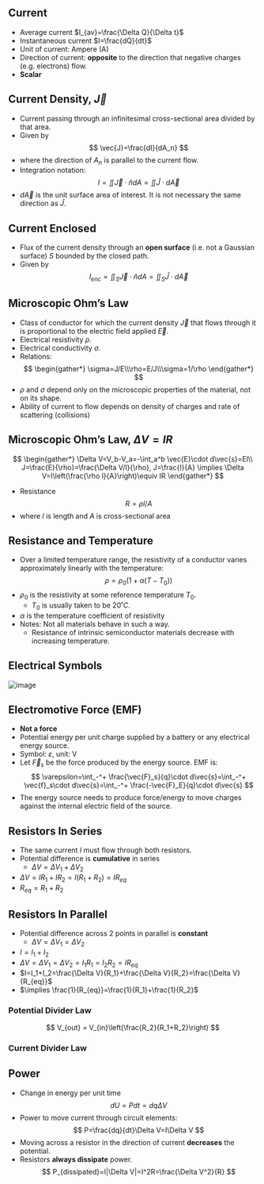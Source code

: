 ## Current
- Average current $I_{av}=\frac{\Delta Q}{\Delta t}$
- Instantaneous current $I=\frac{dQ}{dt}$
- Unit of current: Ampere (A)
- Direction of current: **opposite** to the direction that negative charges (e.g. electrons) flow.
- **Scalar**
## Current Density, $\vec{J}$
- Current passing through an infinitesimal cross-sectional area divided by that area.
- Given by
$$
\vec{J}=\frac{dI}{dA_n}
$$
- where the direction of $A_n$ is parallel to the current flow.
- Integration notation:
$$
I=\iint \vec{J}\cdot \hat{n}dA=\iint \hat{J}\cdot d\vec{A}
$$
- $d\vec{A}$ is the unit surface area of interest. It is not necessary the same direction as $\hat{J}$.
## Current Enclosed
- Flux of the current density through an **open surface** (i.e. not a Gaussian surface) $S$ bounded by the closed path.
- Given by
$$
I_{enc}=\iint_{S} \vec{J}\cdot \hat{n}dA=\iint_{S} \hat{J}\cdot d\vec{A}
$$
## Microscopic Ohm’s Law
- Class of conductor for which the current density $\vec{J}$ that flows through it is proportional to the electric field applied $\vec{E}$.
- Electrical resistivity $\rho$.
- Electrical conductivity $\sigma$.
- Relations:
$$
\begin{gather*}
\sigma=J/E\\\rho=E/J\\\sigma=1/\rho
\end{gather*}
$$
- $\rho$ and $\sigma$ depend only on the microscopic properties of the material, not on its shape.
- Ability of current to flow depends on density of charges and rate of scattering (collisions)
## Microscopic Ohm’s Law, $\Delta V=IR$
$$
\begin{gather*}
\Delta V=V_b-V_a=-\int_a^b \vec{E}\cdot d\vec{s}=El\\
J=\frac{E}{\rho}=\frac{\Delta V/l}{\rho}, J=\frac{I}{A}
\implies \Delta V=I\left(\frac{\rho l}{A}\right)\equiv IR
\end{gather*}
$$
- Resistance 
$$R=\rho l/A$$
- where $l$ is length and $A$ is cross-sectional area
## Resistance and Temperature
- Over a limited temperature range, the resistivity of a conductor varies approximately linearly with the temperature:
$$
\rho=\rho_0(1+\alpha(T-T_0))
$$
- $\rho_0$ is the resistivity at some reference temperature $T_0$.
  - $T_0$ is usually taken to be $20˚C$.
- $\alpha$ is the temperature coefficient of resistivity
- Notes: Not all materials behave in such a way.
  - Resistance of intrinsic semiconductor materials decrease with increasing temperature.
## Electrical Symbols
![image](https://img.freepik.com/premium-vector/simple-electrical-electronic-symbols-flat-design_496334-22.jpg?w=2000)
## Electromotive Force (EMF)
- **Not a force**
- Potential energy per unit charge supplied by a battery or any electrical energy source.
- Symbol: $\varepsilon$, unit: V
- Let $\vec{F}_s$ be the force produced by the energy source. EMF is:
$$
\varepsilon=\int_-^+ \frac{\vec{F}_s}{q}\cdot d\vec{s}=\int_-^+ \vec{f}_s\cdot d\vec{s}=\int_-^+ \frac{-\vec{F}_E}{q}\cdot d\vec{s}
$$
- The energy source needs to produce force/energy to move charges against the internal electric field of the source.
## Resistors In Series
- The same current $I$ must flow through both resistors.
- Potential difference is **cumulative** in series
  - $\Delta V = \Delta V_1 + \Delta V_2$
- $\Delta V=IR_1+IR_2=I(R_1+R_2)=IR_{eq}$
- $R_{eq}=R_1+R_2$
## Resistors In Parallel
- Potential difference across 2 points in parallel is **constant**
  - $\Delta V = \Delta V_1 = \Delta V_2$
- $I=I_1+I_2$
- $\Delta V=\Delta V_1=\Delta V_2=I_1R_1=I_2R_2=IR_{eq}$
- $I=I_1+I_2=\frac{\Delta V}{R_1}+\frac{\Delta V}{R_2}=\frac{\Delta V}{R_{eq}}$
- $\implies \frac{1}{R_{eq}}=\frac{1}{R_1}+\frac{1}{R_2}$
### Potential Divider Law
$$
V_{out} = V_{in}\left(\frac{R_2}{R_1+R_2}\right)
$$
### Current Divider Law
## Power
- Change in energy per unit time
$$
dU = Pdt = dq\Delta V
$$
- Power to move current through circuit elements:
$$
P=\frac{dq}{dt}\Delta V=I\Delta V
$$
- Moving across a resistor in the direction of current **decreases** the potential.
- Resistors **always dissipate** power.
$$
P_{dissipated}=I|\Delta V|=I^2R=\frac{\Delta V^2}{R}
$$
